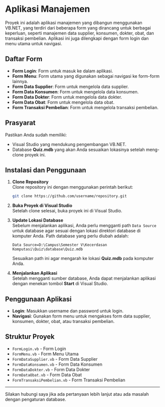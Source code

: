 
# Aplikasi Manajemen

Proyek ini adalah aplikasi manajemen yang dibangun menggunakan VB.NET, yang terdiri dari beberapa form yang dirancang untuk berbagai keperluan, seperti manajemen data supplier, konsumen, dokter, obat, dan transaksi pembelian. Aplikasi ini juga dilengkapi dengan form login dan menu utama untuk navigasi.

## Daftar Form

- **Form Login**: Form untuk masuk ke dalam aplikasi.
- **Form Menu**: Form utama yang digunakan sebagai navigasi ke form-form lainnya.
- **Form Data Supplier**: Form untuk mengelola data supplier.
- **Form Data Konsumen**: Form untuk mengelola data konsumen.
- **Form Data Dokter**: Form untuk mengelola data dokter.
- **Form Data Obat**: Form untuk mengelola data obat.
- **Form Transaksi Pembelian**: Form untuk mengelola transaksi pembelian.

## Prasyarat

Pastikan Anda sudah memiliki:

- Visual Studio yang mendukung pengembangan VB.NET.
- Database **Quiz.mdb** yang akan Anda sesuaikan lokasinya setelah meng-clone proyek ini.

## Instalasi dan Penggunaan

1. **Clone Repository**  
   Clone repository ini dengan menggunakan perintah berikut:
   ```bash
   git clone https://github.com/username/repository.git
   ```

2. **Buka Proyek di Visual Studio**  
   Setelah clone selesai, buka proyek ini di Visual Studio.

3. **Update Lokasi Database**  
   Sebelum menjalankan aplikasi, Anda perlu mengganti path `Data Source` untuk database agar sesuai dengan lokasi direktori database di komputer Anda. Path database yang perlu diubah adalah:
   
   ```plaintext
   Data Source=D:\Campus\Semester V\Kecerdasan Komputasi\Quiz\database\Quiz.mdb
   ```
   
   Sesuaikan path ini agar mengarah ke lokasi **Quiz.mdb** pada komputer Anda.

4. **Menjalankan Aplikasi**  
   Setelah mengganti sumber database, Anda dapat menjalankan aplikasi dengan menekan tombol **Start** di Visual Studio.

## Penggunaan Aplikasi

- **Login**: Masukkan username dan password untuk login.
- **Navigasi**: Gunakan form menu untuk mengakses form data supplier, konsumen, dokter, obat, atau transaksi pembelian.
  
## Struktur Proyek

- `FormLogin.vb` - Form Login
- `FormMenu.vb` - Form Menu Utama
- `FormDataSupplier.vb` - Form Data Supplier
- `FormDataKonsumen.vb` - Form Data Konsumen
- `FormDataDokter.vb` - Form Data Dokter
- `FormDataObat.vb` - Form Data Obat
- `FormTransaksiPembelian.vb` - Form Transaksi Pembelian

---

Silakan hubungi saya jika ada pertanyaan lebih lanjut atau ada masalah dengan pengaturan database.
